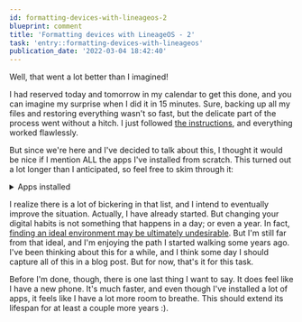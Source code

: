 ```yaml
---
id: formatting-devices-with-lineageos-2
blueprint: comment
title: 'Formatting devices with LineageOS - 2'
task: 'entry::formatting-devices-with-lineageos'
publication_date: '2022-03-04 18:42:40'
---
```


Well, that went a lot better than I imagined!

I had reserved today and tomorrow in my calendar to get this done, and you can imagine my surprise when I did it in 15 minutes. Sure, backing up all my files and restoring everything wasn't so fast, but the delicate part of the process went without a hitch. I just followed [the instructions](https://wiki.lineageos.org/devices/shamu/install), and everything worked flawlessly.

But since we're here and I've decided to talk about this, I thought it would be nice if I mention ALL the apps I've installed from scratch. This turned out a lot longer than I anticipated, so feel free to skim through it:

<details>

<summary class="cursor-pointer">Apps installed</summary>
  
<ul>
<li><p><a target="_blank" href="https://f-droid.org/">F-Droid</a> and <a target="_blank" href="https://f-droid.org/en/packages/com.aurora.store/">Aurora Store</a>. It would have been nice to install everything from F-Droid, but I don&#39;t think I&#39;m able to go 100% Open Source yet (or maybe never). So I searched for decent Open Source solutions first, and fell back to proprietary solutions when necessary. I have to say though, the discoverability in F-Droid is pretty awful. For one, apps have no reviews or anything to gauge their quality, so I had to look at their websites to get an idea. And the search functionality is very lackluster, so I ended up searching more on the web that on the appstore.</p></li>
<li><p><a target="_blank" href="https://f-droid.org/en/packages/com.duckduckgo.mobile.android/">DuckDuckGo</a> and <a target="_blank" href="https://play.google.com/store/apps/details?id=com.brave.browser">Brave</a>. I was already using DuckDuckGo as my primary browser before, but I need an alternative given that it doesn&#39;t support installing PWAs. I was using Google Chrome for this purpose, but this time I decided to go with Brave. It&#39;s actually my first time using it, because I use Firefox on Desktop. We&#39;ll see how it goes.</p></li>
<li><p>Talking about browsers, I love PWAs and I installed a bunch of them. I always prefer them to native apps except in some very specfic scenarios, but not all apps have a PWA counterpart. The ones I have installed now are Twitter, <a target="_blank" href="noeldemartin.social/">Mastodon</a>, <a target="_blank" href="https://noeldemartin.github.io/solid-focus/">Solid Focus</a>, <a target="_blank" href="https://noeldemartin.github.io/media-kraken/">Media Kraken</a>, <a target="_blank" href="https://settleup.app/">SettleUp</a>, and Google Maps. The only one I&#39;m not happy with is SettleUp (besides my own apps of course, which still need many improvements :P). I was using SettleUp&#39;s native version before, but it doesn&#39;t seem to work well without Google Services, so I&#39;m forced to use the PWA now which is very inferior. I wasn&#39;t super happy with it to begin with. The UX is quite good but the data practices aren&#39;t, so I can&#39;t trust them for the long term.</p></li>
<li><p><a target="_blank" href="https://play.google.com/store/apps/details?id=com.bambuna.podcastaddict">Podcast Addict</a>. I love this app, and I use it all the time (I logged 48 days and 4 hours of listening time since 2017, you do the math). I haven&#39;t tried many other podcasting apps, so I don&#39;t have much to compare with, but I&#39;m so happy with it that I don&#39;t want to bother. It&#39;s also made by <a target="_blank" href="https://twitter.com/xguillem">an independent developer</a>, which is always a bonus for me. However, I just found out that the paying mechanism to remove ads only works with Google Services :(. The truth is that ads aren&#39;t too annoying in this app, but still, I hate ads. So I&#39;m torn on this one... I reached out to the developer to see if there is a workaround, but if there isn&#39;t I&#39;ll really struggle to find an alternative.</p></li>
<li><p><a target="_blank" href="https://play.google.com/store/apps/details?id=com.ttxapps.dropsync">DropSync</a> + <a target="_blank" href="https://play.google.com/store/apps/details?id=md.obsidian">Obsidian</a>. Much like Derek Sivers <a target="_blank" href="https://sive.rs/plaintext">mentioned recently</a>, I&#39;m a big fan of plain text files. In Desktop, I always use <a target="_blank" href="https://www.sublimetext.com/">Sublime Text</a> for writing, and it&#39;s probably the thing I do the most on my computer (other than programming). But in Mobile, it&#39;s been a struggle. Plain text files truly are portable and resilient, but I&#39;ve struggled to find editors and sync mechanisms that work for me. Some years ago I was happy using an app called JotterPad, but <a target="_blank" href="https://twitter.com/NoelDeMartin/status/1371121689820602378">that didn&#39;t end well</a>. Since that happened, I haven&#39;t been able to recover my workflow and I&#39;ve dabbling with apps like <a target="_blank" href="https://hyperdraft.rosano.ca/">Hyperdraft</a>, which I like, but are not as good as plain text files. Hopefully, this will be a better approach until I find something definitive.</p></li>
<li><p><a target="_blank" href="https://telegram.org/">Telegram</a>. This is the only chat app I&#39;ve had on my phone for a while. I used WhatsApp a lot before, but I &quot;successfully&quot; quit some months ago. I say &quot;successfully&quot; because I haven&#39;t used it again but <a target="_blank" href="https://noeldemartin.social/@noeldemartin/107183411624558172">I&#39;ve felt the consequences</a>. I would use Signal, but it was hard enough convincing some people to install Telegram just to talk with me. I&#39;m not fighting that battle again for a while.</p></li>
<li><p><a target="_blank" href="https://newpipe.net/">NewPipe</a>. I was using <a target="_blank" href="https://vancedapp.com/">Youtube Vanced</a> before, but this one seems better. One drawback I can see is that it doesn&#39;t allow to log in with a Google account, so I won&#39;t be able to share watch later lists. But I don&#39;t use Youtube on mobile that much anyways, so maybe I won&#39;t mind.</p></li>
<li><p><a target="_blank" href="https://play.google.com/store/apps/details?id=com.basecamp.hey">HEY</a>. Not much to mention here, I have a HEY email account so this is my email client. Before having a HEY email, I was using <a target="_blank" href="https://k9mail.app/">K-9 Mail</a> and I was quite happy with it.</p></li>
<li><p><a target="_blank" href="https://github.com/andOTP/andOTP">andOTP</a>. The same app I&#39;m using in the tablet for 2FA, which made it easy to transfer codes.</p></li>
<li><p><a target="_blank" href="https://f-droid.org/en/packages/com.lesspass.android/">LessPass</a>. My main password manager. I used <a target="_blank" href="https://twitter.com/NoelDeMartin/status/1362479762841739265">LastPass</a> before, but last year <a target="_blank" href="https://twitter.com/NoelDeMartin/status/1362479762841739265">I made the switch</a> and so far so good. I would be lying if I said using this isn&#39;t a little bit more cumbersome, but I think it&#39;s bearable and some day I may try to improve it (thanks to the magic of Open Source :D).</p></li>
<li><p><a target="_blank" href="https://f-droid.org/en/packages/com.example.barcodescanner/">QR &amp; Barcode Scanner</a>. Again, not much to mention here.</p></li>
<li><p><a target="_blank" href="https://play.google.com/store/apps/details?id=es.caixabank.caixabanksign">CaixaBank Sign</a>. My bank account&#39;s signing app, which I&#39;m forced to use (thank god it doesn&#39;t require Google Services). I&#39;m also very unhappy with this one, but changing banks is something I&#39;ve had on my TODO list for a while; and I haven&#39;t found any clear alternatives either.</p></li>
<li><p><a target="_blank" href="https://play.google.com/store/apps/details?id=com.xiaomi.hm.health">Mi Fit</a>. Again, another app I don&#39;t like having on my phone :/. But it&#39;s the only one compatible with my scale, which I use once a week. I&#39;ll have to replace it one of these days, but going back to my frugal mindset, this one is doing the job.</p></li>
<li><p><a target="_blank" href="https://play.google.com/store/apps/details?id=com.xodo.pdf.reader">Xodo PDF Reader</a>. This is also one of the apps I use the most in my phone. And for this category, I&#39;ve tried many. Taking advantage of the fresh install, I gave some of the apps in F-Droid another chance, but none came even close. So I&#39;m sticking with it.</p></li>
<li><p><a target="_blank" href="https://play.google.com/store/apps/details?id=com.devhd.feedly">Feedly</a>. This is the one app I&#39;m the most annoyed with. I also use it quite often, but this is something that should work perfectly in a browser. Alas, it doesn&#39;t; the responsive layout is all messed up. So I&#39;m forced to install the app. This is also a service I&#39;m not 100% happy with, so I&#39;ll have to switch some day.</p></li>
<li><p><a target="_blank" href="https://play.google.com/store/apps/details?id=us.zoom.videomeetings">Zoom</a>. Essential for remote work, as you can imagine.</p></li>
<li><p><a target="_blank" href="https://f-droid.org/en/packages/at.bitfire.davdroid/">DAVx<sup>5</sup></a>. Google Calendar is yet another of those services I want to move away from, but I haven&#39;t done it yet (although the guys at Basecamp <a target="_blank" href="https://www.rework.fm/build-half-a-product-not-a-half-assed-project/">seem to have it on their radar</a> 🤞). However, I found a way to synchronize events with the built-in calendar from LineageOS using this app. For now, this should do.</p></li>
<li><p><a target="_blank" href="https://play.google.com/store/apps/details?id=net.sourceforge.opencamera">Open Camera</a>. I don&#39;t use the camera too much, but I use it sometimes and the one that came with LineageOS wasn&#39;t too good. There is still something missing from this one though, and that is doing 360 photos. I don&#39;t usually take those, but sometimes when I go hiking I find some spots where I can&#39;t help it. And I know when the time comes, I won&#39;t have the inclination to fiddle with appstores and such. So I&#39;ll have to find a decent alternative soon, but so far I haven&#39;t found any. The app I was using before was Google Camera, but I couldn&#39;t find a way to install it in LineageOS.</p></li>
<li><p><a target="_blank" href="https://f-droid.org/en/packages/net.osmand.plus/">OsmAnd</a>. I&#39;m very skeptic about this one, because Google Maps is so good. In particular, not only is it good, but it has a ton of user-contributed information that is very useful. Still, for simple navigation and maps I should be able to move away from Google, so I&#39;ll give this one a try and fall back to using the Google Maps PWA when necessary.</p></li>
</ul>

</details>

I realize there is a lot of bickering in that list, and I intend to eventually improve the situation. Actually, I have already started. But changing your digital habits is not something that happens in a day; or even a year. In fact, [finding an ideal environment may be ultimately undesirable](https://dougbelshaw.com/blog/2022/01/07/new-tools/). But I'm still far from that ideal, and I'm enjoying the path I started walking some years ago. I've been thinking about this for a while, and I think some day I should capture all of this in a blog post. But for now, that's it for this task.

Before I'm done, though, there is one last thing I want to say. It does feel like I have a new phone. It's much faster, and even though I've installed a lot of apps, it feels like I have a lot more room to breathe. This should extend its lifespan for at least a couple more years :).
